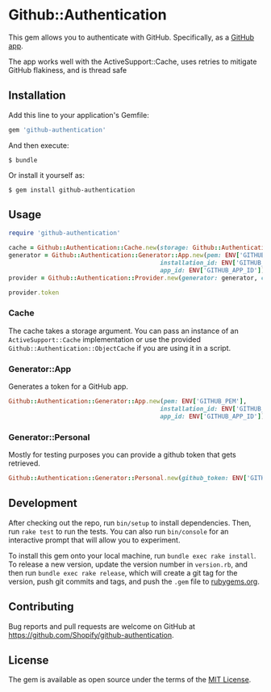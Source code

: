 # Github::Authentication

This gem allows you to authenticate with GitHub. Specifically, as a [GitHub app](https://developer.github.com/apps/building-github-apps/creating-a-github-app/).

The app works well with the ActiveSupport::Cache, uses retries to mitigate GitHub flakiness, and is thread safe

## Installation

Add this line to your application's Gemfile:

```ruby
gem 'github-authentication'
```

And then execute:

    $ bundle

Or install it yourself as:

    $ gem install github-authentication

## Usage

```ruby
require 'github-authentication'

cache = Github::Authentication::Cache.new(storage: Github::Authentication::ObjectCache.new)
generator = Github::Authentication::Generator::App.new(pem: ENV['GITHUB_PEM'],
                                          installation_id: ENV['GITHUB_INSTALLATION_ID'],
                                          app_id: ENV['GITHUB_APP_ID'])
provider = Github::Authentication::Provider.new(generator: generator, cache: cache)

provider.token
```

### Cache

The cache takes a storage argument. You can pass an instance of an `ActiveSupport::Cache` implementation or use the provided 
`Github::Authentication::ObjectCache` if you are using it in a script.

### Generator::App

Generates a token for a GitHub app.

```ruby
Github::Authentication::Generator::App.new(pem: ENV['GITHUB_PEM'],
                                          installation_id: ENV['GITHUB_INSTALLATION_ID'],
                                          app_id: ENV['GITHUB_APP_ID'])
```

### Generator::Personal

Mostly for testing purposes you can provide a github token that gets retrieved.
```ruby
Github::Authentication::Generator::Personal.new(github_token: ENV['GITHUB_TOKEN'])
```

## Development

After checking out the repo, run `bin/setup` to install dependencies. Then, run `rake test` to run the tests. You can also run `bin/console` for an interactive prompt that will allow you to experiment.

To install this gem onto your local machine, run `bundle exec rake install`. To release a new version, update the version number in `version.rb`, and then run `bundle exec rake release`, which will create a git tag for the version, push git commits and tags, and push the `.gem` file to [rubygems.org](https://rubygems.org).

## Contributing

Bug reports and pull requests are welcome on GitHub at https://github.com/Shopify/github-authentication.

## License

The gem is available as open source under the terms of the [MIT License](https://opensource.org/licenses/MIT).

